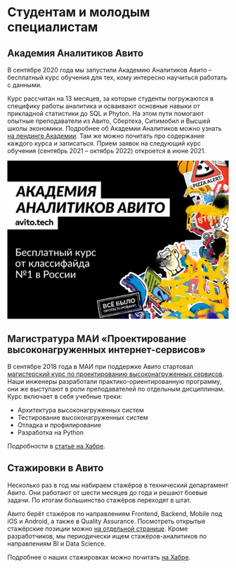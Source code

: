# Студентам и молодым специалистам

## Академия Аналитиков Авито
В сентябре 2020 года мы запустили Академию Аналитиков Авито – бесплатный курс обучения для тех, кому интересно научиться работать с данными.

Курс рассчитан на 13 месяцев, за которые студенты погружаются в специфику работы аналитика и осваивают основные навыки от прикладной статистики до SQL и Phyton. На этом пути помогают опытные преподаватели из Авито, Сбертеха, Ситимобил и Высшей школы экономики.
Подробнее об Академии Аналитиков можно узнать [на лендинге Академии](https://avito-analytics-academy.ru/?utm_source=Avito&utm_medium=2&utm_campaign=promo#!/tab/202782298-1). Там же можно почитать про содержание каждого курса и записаться. Прием заявок на следующий курс обучения (сентябрь 2021 – октябрь 2022) откроется в июне 2021.

![ ](https://github.com/lapkoa/Images/blob/98aa01a13f68bbe333dfc546fed1ce7b7dec53c3/A%D0%BA%D0%B0%D0%B4%D0%B5%D0%BC%D0%B8%D1%8F%20%D0%90%D0%BD%D0%B0%D0%BB%D0%B8%D1%82%D0%B8%D0%BA%D0%BE%D0%B2%20%D0%90%D0%B2%D0%B8%D1%82%D0%BE.png)


## Магистратура МАИ «Проектирование высоконагруженных интернет-сервисов»

В сентябре 2018 года в МАИ при поддержке Авито стартовал [магистерский курс по проектированию высоконагруженных сервисов](https://priem.mai.ru/master/programs/item/?id=91352). Наши инженеры разработали практико-ориентированную программу, они же выступают в роли преподавателей по отдельным дисциплинам. Курс включает в себя учебные треки:
- Архитектура высоконагруженных систем
- Тестирование высоконагруженных систем
- Отладка и профилирование
- Разработка на Python

Подробности в [статье на Хабре](https://habr.com/company/avito/blog/374085/).

## Стажировки в Авито

Несколько раз в год мы набираем стажёров в технический департамент Авито. Они работают от шести месяцев до года и решают боевые задачи. По итогам большинство стажёров переходят в штат.

Авито берёт стажёров по направлениям Frontend, Backend, Mobile под iOS и Android, а также в Quality Assurance. Посмотреть открытые стажёрские позиции можно [на отдельной странице](https://start.avito.ru/tech). Кроме разработчиков, мы периодически ищем стажёров-аналитиков по направлениям BI и Data Science.

Подробнее о наших стажировках можно почитать [на Хабре](https://habr.com/ru/company/avito/blog/492584/).
